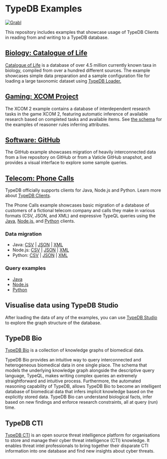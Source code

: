 # TypeDB Examples

[![Grabl](https://grabl.io/api/status/vaticle/typedb-examples/badge.svg)](https://grabl.io/vaticle/typedb-examples)

This repository includes examples that showcase usage of TypeDB Clients in reading from and writing to a TypeDB
database.

## [Biology: Catalogue of Life](biology/catalogue_of_life)

[Catalogue of Life](https://www.catalogueoflife.org/) is a database of over 4.5 million currently known taxa in biology,
compiled from over a hundred different sources. The example showcases simple data preparation and a sample configuration
file for loading a large taxonomic dataset using [TypeDB Loader.](https://github.com/typedb-osi/typedb-loader)

## [Gaming: XCOM Project](gaming/xcom)

The XCOM 2 example contains a database of interdependent research tasks in the game XCOM 2, featuring automatic
inference of available research based on completed tasks and available items. See [the schema](gaming/xcom/schema.tql)
for the examples of reasoner rules inferring attributes.

## [Software: GitHub](software/github)

The GitHub example showcases migration of heavily interconnected data from a live repository on GitHub or from a Vaticle
GitHub snapshot, and provides a visual interface to explore some sample queries.

## [Telecom: Phone Calls](telecom/phone_calls)

TypeDB officially supports clients for Java, Node.js and Python. Learn more about [TypeDB Clients](http://docs.vaticle.com/docs/client-api/overview).

The Phone Calls example showcases basic migration of a database of customers of a fictional telecom company and calls
they make in various formats (CSV, JSON, and XML) and expressive TypeQL queries using
the [Java,](telecom/phone_calls/java) [Node.js,](telecom/phone_calls/nodejs) and [Python](telecom/phone_calls/python)
clients.

### Data migration

- Java: [CSV](telecom/phone_calls/java/CSVMigration.java) | [JSON](telecom/phone_calls/java/JSONMigration.java)
  | [XML](telecom/phone_calls/java/XMLMigration.java)
- Node.js: [CSV](telecom/phone_calls/nodejs/migrateCsv.js) | [JSON](telecom/phone_calls/nodejs/migrateJson.js)
  | [XML](telecom/phone_calls/nodejs/migrateXml.js)
- Python: [CSV](telecom/phone_calls/python/migrate_csv.py) | [JSON](telecom/phone_calls/python/migrate_json.py)
  | [XML](telecom/phone_calls/python/migrate_xml.py)

### Query examples

- [Java](telecom/phone_calls/java/Queries.java)
- [Node.js](telecom/phone_calls/nodejs/queries.js)
- [Python](telecom/phone_calls/python/queries.py)

## Visualise data using TypeDB Studio

After loading the data of any of the examples, you can
use [TypeDB Studio](https://github.com/vaticle/typedb-studio/releases) to explore
the graph structure of the database.

## TypeDB Bio

[TypeDB Bio](https://github.com/vaticle/typedb-bio) is a collection of knowledge graphs of biomedical data.

TypeDB Bio provides an intuitive way to query interconnected and heterogeneous biomedical data in one single place. The
schema that models the underlying knowledge graph alongside the descriptive query language, TypeQL, makes writing
complex queries an extremely straightforward and intuitive process. Furthermore, the automated reasoning capability of
TypeDB, allows TypeDB Bio to become an intelligent database of biomedical data that infers implicit knowledge based on
the explicitly stored data. TypeDB Bio can understand biological facts, infer based on new findings and enforce research
constraints, all at query (run) time.

## TypeDB CTI

[TypeDB CTI](https://github.com/typedb-osi/typedb-cti) is an open source threat intelligence platform for organisations
to store and manage their cyber threat intelligence (CTI) knowledge. It enables threat intel professionals to bring
together their disparate CTI information into one database and find new insights about cyber threats.
